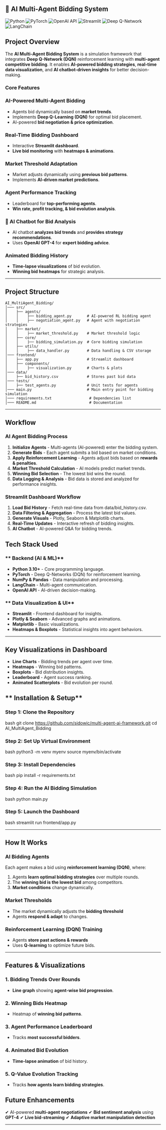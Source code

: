 ## 🚀 AI Multi-Agent Bidding System

![Python](https://img.shields.io/badge/Python-3.10%2B-blue?style=for-the-badge&logo=python)
![PyTorch](https://img.shields.io/badge/PyTorch-1.13%2B-red?style=for-the-badge&logo=pytorch)
![OpenAI API](https://img.shields.io/badge/OpenAI-API-orange?style=for-the-badge&logo=openai)
![Streamlit](https://img.shields.io/badge/Streamlit-Frontend-red?style=for-the-badge&logo=streamlit)
![Deep Q-Network](https://img.shields.io/badge/Reinforcement%20Learning-DQN-green?style=for-the-badge&logo=deepmind)
![LangChain](https://img.shields.io/badge/LangChain-Multi--Agent-purple?style=for-the-badge)

##  **Project Overview**
The **AI Multi-Agent Bidding System** is a simulation framework that integrates **Deep Q-Network (DQN)** reinforcement learning with **multi-agent competitive bidding**. It enables **AI-powered bidding strategies**, **real-time data visualization**, and **AI chatbot-driven insights** for better decision-making.

### **Core Features**
###  AI-Powered Multi-Agent Bidding
- Agents bid dynamically based on **market trends**.
- Implements **Deep Q-Learning (DQN)** for optimal bid placement.
- AI-powered **bid negotiation & price optimization**.

### Real-Time Bidding Dashboard
- Interactive **Streamlit dashboard**.
- **Live bid monitoring** with **heatmaps & animations**.

### Market Threshold Adaptation
- Market adjusts dynamically using **previous bid patterns**.
- Implements **AI-driven market predictions**.

###  Agent Performance Tracking
- Leaderboard for **top-performing agents**.
- **Win rate, profit tracking, & bid evolution analysis**.

### 💬 AI Chatbot for Bid Analysis
- AI chatbot **analyzes bid trends** and **provides strategy recommendations**.
- Uses **OpenAI GPT-4** for **expert bidding advice**.

### Animated Bidding History
- **Time-lapse visualizations** of bid evolution.
- **Winning bid heatmaps** for strategic analysis.

---

## **Project Structure**
```
AI_MultiAgent_Bidding/
│─── src/
│    ├── agents/
│    │    ├── bidding_agent.py       # AI-powered RL bidding agent
│    │    ├── negotiation_agent.py   # Agent with negotiation strategies
│    ├── market/
│    │    ├── market_threshold.py    # Market threshold logic
│    ├── core/
│    │    ├── bidding_simulation.py  # Core bidding simulation
│    ├── utils/
│    │    ├── data_handler.py        # Data handling & CSV storage
│─── frontend/
│    ├── app.py                      # Streamlit dashboard
│    ├── components/
│    │    ├── visualization.py       # Charts & plots
│─── data/
│    ├── bid_history.csv             # Stores past bid data
│─── tests/
│    ├── test_agents.py              # Unit tests for agents
│─── main.py                         # Main entry point for bidding simulation
│─── requirements.txt                 # Dependencies list
│─── README.md                        # Documentation
```

---
## Workflow
###  AI Agent Bidding Process
1. **Initialize Agents** - Multi-agents (AI-powered) enter the bidding system.
2. **Generate Bids** - Each agent submits a bid based on market conditions.
3. **Apply Reinforcement Learning** - Agents adjust bids based on **rewards & penalties**.
4. **Market Threshold Calculation** - AI models predict market trends.
5. **Winning Bid Selection** - The lowest bid wins the round.
6. **Data Logging & Analysis** - Bid data is stored and analyzed for performance insights.

###  Streamlit Dashboard Workflow
1. **Load Bid History** - Fetch real-time data from data/bid_history.csv.
2. **Data Filtering & Aggregation** - Process the latest bid values.
3. **Generate Visuals** - Plotly, Seaborn & Matplotlib charts.
4. **Real-Time Updates** - Interactive refresh of bidding insights.
5. **AI Chatbot** - AI-powered Q&A for bidding trends.



##  Tech Stack Used
### ** Backend (AI & ML)**
- **Python 3.10+** - Core programming language.
- **PyTorch** - Deep Q-Networks (DQN) for reinforcement learning.
- **NumPy & Pandas** - Data manipulation and processing.
- **LangChain** - Multi-agent communication.
- **OpenAI API** - AI-driven decision-making.

### ** Data Visualization & UI**
- **Streamlit** - Frontend dashboard for insights.
- **Plotly & Seaborn** - Advanced graphs and animations.
- **Matplotlib** - Basic visualizations.
- **Heatmaps & Boxplots** - Statistical insights into agent behaviors.

---

## Key Visualizations in Dashboard
- **Line Charts** - Bidding trends per agent over time.
- **Heatmaps** - Winning bid patterns.
- **Boxplots** - Bid distribution insights.
- **Leaderboard** - Agent success ranking.
- **Animated Scatterplots** - Bid evolution per round.


## ** Installation & Setup**
### **Step 1: Clone the Repository**
bash
git clone https://github.com/sidowic/multi-agent-ai-framework.git
cd AI_MultiAgent_Bidding


### **Step 2: Set Up Virtual Environment**
bash
python3 -m venv myenv
source myenv/bin/activate


### **Step 3: Install Dependencies**
bash
pip install -r requirements.txt


### **Step 4: Run the AI Bidding Simulation**
bash
python main.py


### **Step 5: Launch the Dashboard**
bash
streamlit run frontend/app.py


---

##  How It Works
### AI Bidding Agents
Each agent makes a bid using **reinforcement learning (DQN)**, where:
1. Agents **learn optimal bidding strategies** over multiple rounds.
2. The **winning bid is the lowest bid** among competitors.
3. **Market conditions** change dynamically.

### Market Thresholds
- The market dynamically adjusts the **bidding threshold** 
- Agents **respond & adapt** to changes.

### Reinforcement Learning (DQN) Training
- Agents **store past actions & rewards**
- Uses **Q-learning** to optimize future bids.

---

## Features & Visualizations
### 1. Bidding Trends Over Rounds
- **Line graph** showing **agent-wise bid progression**.

###  2. Winning Bids Heatmap
- Heatmap of **winning bid patterns**.

### 3. Agent Performance Leaderboard
- Tracks **most successful bidders**.

###  4. Animated Bid Evolution
- **Time-lapse animation** of bid history.

###  5. Q-Value Evolution Tracking
- Tracks **how agents learn bidding strategies**.


## Future Enhancements
✔ AI-powered **multi-agent negotiations** 
✔ **Bid sentiment analysis** using **GPT-4** 
✔ **Live bid-streaming** 
✔ **Adaptive market manipulation detection** 

---


